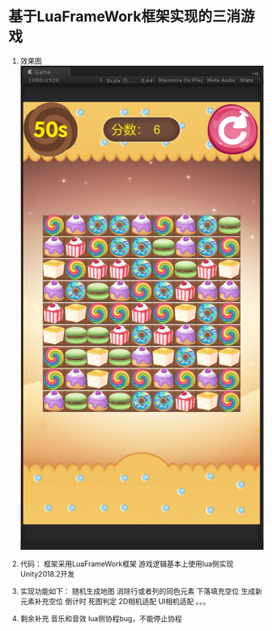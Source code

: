 # 基于LuaFrameWork框架实现的三消游戏
1. 效果图
   ![avatar](doc/01.png)

2. 代码：
   框架采用LuaFrameWork框架
   游戏逻辑基本上使用lua侧实现
   Unity2018.2开发

3. 实现功能如下：
   随机生成地图
   消除行或者列的同色元素
   下落填充空位
   生成新元素补充空位
   倒计时
   死图判定
   2D相机适配
   UI相机适配
   。。。

4. 剩余补充
   音乐和音效
   lua侧协程bug，不能停止协程
